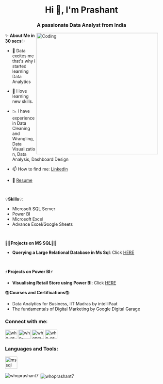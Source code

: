 <h1 align="center">Hi 👋, I'm Prashant</h1>
<h3 align="center">A passionate Data Analyst from India</h3>
<img align="right" alt="Coding" width="400" src="https://149695847.v2.pressablecdn.com/wp-content/uploads/2019/03/cloudd.gif"> 



✨ **About Me in 30 secs**✨

- 👀 Data excites me that's why i started learning Data Analytics
- 🌱 I love learning new skills.
- 📉 I have experience in Data Cleaning and Wrangling, Data Visualization, Data Analysis, Dashboard Design
- 📫 How to find me: [LinkedIn](https://www.linkedin.com/in/who-prashant/)

- 📄 [Resume](https://drive.google.com/drive/folders/1Nhk0VLobNQCuJ9YO5XFuaSWer0Up5equ)



<p>&nbsp;</p>
 
 💡**Skills**💡:
 
- Microsoft SQL Server
- Power BI
- Microsoft Excel
- Advance Excel/Google Sheets


 <p>&nbsp;</p>

👩‍💻**Projects on MS SQL**👩‍💻
 
- **Querying a Large Relational Database in Ms Sql**: Click [HERE](https://github.com/whoprashant7/Querying-a-Large-Relational-Database-using-Ms-Sql)


<p>&nbsp;</p>

⚡**Projects on Power BI**⚡
 
 - **Visualising Retail Store using Power BI**: Click [HERE](https://github.com/whoprashant7/Visualising-Retail-Store-using-Power-BI)
 



 📚**Courses and Certifications**📚
 
 - Data Analytics for Business, IIT Madras by intelliPaat
 - The fundamentals of Digital Marketing by Google Digital Garage 

<h3 align="left">Connect with me:</h3>
<p align="left">
<a href="https://twitter.com/who_prashant" target="blank"><img align="center" src="https://raw.githubusercontent.com/rahuldkjain/github-profile-readme-generator/master/src/images/icons/Social/twitter.svg" alt="who_prashant" height="30" width="40" /></a>
<a href="https://linkedin.com/in/who-prashant" target="blank"><img align="center" src="https://raw.githubusercontent.com/rahuldkjain/github-profile-readme-generator/master/src/images/icons/Social/linked-in-alt.svg" alt="who-prashant" height="30" width="40" /></a>
<a href="https://fb.com/whoprashantsingh" target="blank"><img align="center" src="https://raw.githubusercontent.com/rahuldkjain/github-profile-readme-generator/master/src/images/icons/Social/facebook.svg" alt="whoprashantsingh" height="30" width="40" /></a>
<a href="https://instagram.com/who_prashant" target="blank"><img align="center" src="https://raw.githubusercontent.com/rahuldkjain/github-profile-readme-generator/master/src/images/icons/Social/instagram.svg" alt="who_prashant" height="30" width="40" /></a>
</p>

<h3 align="left">Languages and Tools:</h3>
<p align="left"> <a href="https://www.microsoft.com/en-us/sql-server" target="_blank" rel="noreferrer"> <img src="https://www.svgrepo.com/show/303229/microsoft-sql-server-logo.svg" alt="mssql" width="40" height="40"/> </a> </p>

<p><img align="left" src="https://github-readme-stats.vercel.app/api/top-langs?username=whoprashant7&show_icons=true&locale=en&layout=compact" alt="whoprashant7" /></p>

<p>&nbsp;<img align="center" src="https://github-readme-stats.vercel.app/api?username=whoprashant7&show_icons=true&locale=en" alt="whoprashant7" /></p>
